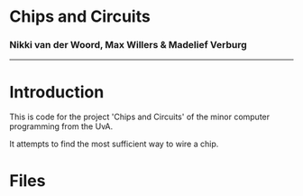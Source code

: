
# Chips and Circuits
### Nikki van der Woord, Max Willers & Madelief Verburg
------------------------------------------------------

# Introduction

This is code for the project 'Chips and Circuits' of the minor computer programming from the UvA.

It attempts to find the most sufficient way to wire a chip. 


# Files